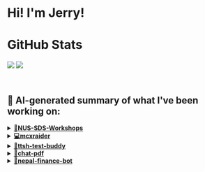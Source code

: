

# Hi! I'm Jerry!

# GitHub Stats
<p>
  <img align="center" src="https://github-readme-stats.vercel.app/api?username=mcxraider&count_private=true&show_icons=true&theme=github_dark&bg_color=00000099&rank_icon=percentile" />
  <img align="center" src="https://github-readme-stats.vercel.app/api/top-langs/?username=mcxraider&theme=github_dark&bg_color=00000099&exclude_repo=mcxraider.github.io&langs_count=8&size_weight=0.3&count_weight=0.7&hide=css,html&layout=compact" />
</p>
<br>

## 🔨 AI-generated summary of what I've been working on:

  <details>
  <summary><strong><a href="https://github.com/mcxraider/NUS-SDS-Workshops">🌟NUS-SDS-Workshops</a></strong></summary>
  <br/>
  > This repository contains the primary codebase for NUS SDS Workshops' Committee, housing various software projects and resources for committee members to collaborate and contribute towards workshop initiatives. <br/>
  ------------------------------------------------------------------------------------------------------------------------------ <br/>
  > The NUS-SDS-Workshops repository showcases various updates including code additions, editing, and README improvements for workshops on NLP, chatbots, and RAG demos, along with dataset enhancements.
  </details>
  
  <details>
  <summary><strong><a href="https://github.com/mcxraider/mcxraider">💻mcxraider</a></strong></summary>
  <br/>
  > This repository contains cron-scheduled scripts that generate READMEs using GPT for automatic updates on my Github profile. <br/>
  ------------------------------------------------------------------------------------------------------------------------------ <br/>
  > The repository mcxraider focuses on automating README updates, adjusting workflows, fixing markdown formatting, and enhancing prompt and script functionalities.
  </details>
  
  <details>
  <summary><strong><a href="https://github.com/mcxraider/ttsh-test-buddy">🔬ttsh-test-buddy</a></strong></summary>
  <br/>
  > This repository contains a speech-to-speech model designed for training at TTSH, focusing on enhancing audio processing and translation capabilities within a healthcare context. <br/>
  ------------------------------------------------------------------------------------------------------------------------------ <br/>
  > The repository "ttsh-test-buddy" for TTSH training saw updates focusing on evaluation, model fine-tuning, data addition, and script enhancements by merging pull requests and refining datasets. Jerry notably contributed to these enhancements.
  </details>
  
  <details>
  <summary><strong><a href="https://github.com/mcxraider/chat-pdf">💬chat-pdf</a></strong></summary>
  <br/>
  > This repository contains advanced tools and techniques for enhancing text retrieval and generation within PDF documents. <br/>
  ------------------------------------------------------------------------------------------------------------------------------ <br/>
  > The repository "chat-pdf" received multiple updates, including enhancements to website frontend, query rewriter addition, and code linting improvements.
  </details>
  
  <details>
  <summary><strong><a href="https://github.com/mcxraider/nepal-finance-bot">💼nepal-finance-bot</a></strong></summary>
  <br/>
  > This repository contains code for a finance bot specifically designed for Nepal. <br/>
  ------------------------------------------------------------------------------------------------------------------------------ <br/>
  > Commits added features like proof of payment submission, improved error handling, and Google Drive configuration, along with code and documentation enhancements.
  </details>
  
<br>

